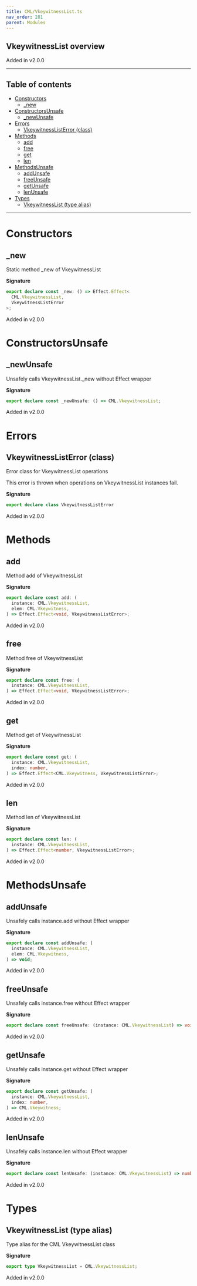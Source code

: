 ```yaml
---
title: CML/VkeywitnessList.ts
nav_order: 281
parent: Modules
---
```


## VkeywitnessList overview

Added in v2.0.0

---

<h2 class="text-delta">Table of contents</h2>

- [Constructors](#constructors)
  - [\_new](#_new)
- [ConstructorsUnsafe](#constructorsunsafe)
  - [\_newUnsafe](#_newunsafe)
- [Errors](#errors)
  - [VkeywitnessListError (class)](#vkeywitnesslisterror-class)
- [Methods](#methods)
  - [add](#add)
  - [free](#free)
  - [get](#get)
  - [len](#len)
- [MethodsUnsafe](#methodsunsafe)
  - [addUnsafe](#addunsafe)
  - [freeUnsafe](#freeunsafe)
  - [getUnsafe](#getunsafe)
  - [lenUnsafe](#lenunsafe)
- [Types](#types)
  - [VkeywitnessList (type alias)](#vkeywitnesslist-type-alias)

---

# Constructors

## \_new

Static method \_new of VkeywitnessList

**Signature**

```ts
export declare const _new: () => Effect.Effect<
  CML.VkeywitnessList,
  VkeywitnessListError
>;
```

Added in v2.0.0

# ConstructorsUnsafe

## \_newUnsafe

Unsafely calls VkeywitnessList.\_new without Effect wrapper

**Signature**

```ts
export declare const _newUnsafe: () => CML.VkeywitnessList;
```

Added in v2.0.0

# Errors

## VkeywitnessListError (class)

Error class for VkeywitnessList operations

This error is thrown when operations on VkeywitnessList instances fail.

**Signature**

```ts
export declare class VkeywitnessListError
```

Added in v2.0.0

# Methods

## add

Method add of VkeywitnessList

**Signature**

```ts
export declare const add: (
  instance: CML.VkeywitnessList,
  elem: CML.Vkeywitness,
) => Effect.Effect<void, VkeywitnessListError>;
```

Added in v2.0.0

## free

Method free of VkeywitnessList

**Signature**

```ts
export declare const free: (
  instance: CML.VkeywitnessList,
) => Effect.Effect<void, VkeywitnessListError>;
```

Added in v2.0.0

## get

Method get of VkeywitnessList

**Signature**

```ts
export declare const get: (
  instance: CML.VkeywitnessList,
  index: number,
) => Effect.Effect<CML.Vkeywitness, VkeywitnessListError>;
```

Added in v2.0.0

## len

Method len of VkeywitnessList

**Signature**

```ts
export declare const len: (
  instance: CML.VkeywitnessList,
) => Effect.Effect<number, VkeywitnessListError>;
```

Added in v2.0.0

# MethodsUnsafe

## addUnsafe

Unsafely calls instance.add without Effect wrapper

**Signature**

```ts
export declare const addUnsafe: (
  instance: CML.VkeywitnessList,
  elem: CML.Vkeywitness,
) => void;
```

Added in v2.0.0

## freeUnsafe

Unsafely calls instance.free without Effect wrapper

**Signature**

```ts
export declare const freeUnsafe: (instance: CML.VkeywitnessList) => void;
```

Added in v2.0.0

## getUnsafe

Unsafely calls instance.get without Effect wrapper

**Signature**

```ts
export declare const getUnsafe: (
  instance: CML.VkeywitnessList,
  index: number,
) => CML.Vkeywitness;
```

Added in v2.0.0

## lenUnsafe

Unsafely calls instance.len without Effect wrapper

**Signature**

```ts
export declare const lenUnsafe: (instance: CML.VkeywitnessList) => number;
```

Added in v2.0.0

# Types

## VkeywitnessList (type alias)

Type alias for the CML VkeywitnessList class

**Signature**

```ts
export type VkeywitnessList = CML.VkeywitnessList;
```

Added in v2.0.0
